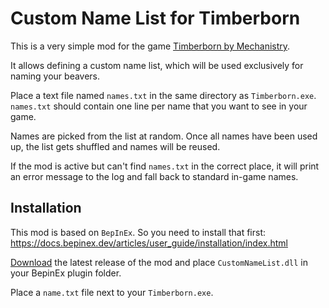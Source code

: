 # Custom Name List for Timberborn

This is a very simple mod for the game [Timberborn by Mechanistry](https://mechanistry.com/).

It allows defining a custom name list, which will be used exclusively for naming your beavers.

Place a text file named `names.txt` in the same directory as `Timberborn.exe`.
`names.txt` should contain one line per name that you want to see in your game.

Names are picked from the list at random. Once all names have been used up, the list gets shuffled and names will be reused.

If the mod is active but can't find `names.txt` in the correct place, it will print an error message to the log and fall back to standard in-game names. 

## Installation

This mod is based on `BepInEx`. So you need to install that first: https://docs.bepinex.dev/articles/user_guide/installation/index.html

[Download](https://github.com/thundersen/timberborn_customnamelist/releases) the latest release of the mod and place `CustomNameList.dll` in your BepinEx plugin folder.

Place a `name.txt` file next to your `Timberborn.exe`.